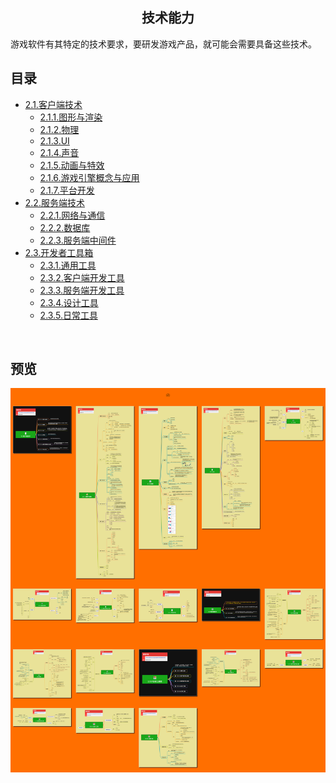 <h2 align="center">技术能力</h2>
<p>
游戏软件有其特定的技术要求，要研发游戏产品，就可能会需要具备这些技术。
</p>

## 目录

* [2.1.客户端技术](2.1.客户端技术.md)
    * [2.1.1.图形与渲染](2.1.1.图形与渲染.md)
    * [2.1.2.物理](2.1.2.物理.md)
    * [2.1.3.UI](2.1.3.UI.md)
    * [2.1.4.声音](2.1.4.声音.md)
    * [2.1.5.动画与特效](2.1.5.动画与特效.md)
    * [2.1.6.游戏引擎概念与应用](2.1.6.游戏引擎概念与应用.md)
    * [2.1.7.平台开发](2.1.7.平台开发.md)
* [2.2.服务端技术](2.2.服务端技术.md)
    * [2.2.1.网络与通信](2.2.1.网络与通信.md)
    * [2.2.2.数据库](2.2.2.数据库.md)
    * [2.2.3.服务端中间件](2.2.3.服务端中间件.md)
* [2.3.开发者工具箱](2.3.开发者工具箱.md)
    * [2.3.1.通用工具](2.3.1.通用工具.md)
    * [2.3.2.客户端开发工具](2.3.2.客户端开发工具.md)
    * [2.3.3.服务端开发工具](2.3.3.服务端开发工具.md)
    * [2.3.4.设计工具](2.3.4.设计工具.md)
    * [2.3.5.日常工具](2.3.5.日常工具.md)
<br/>

## 预览
![图片加载中...](../../overview/2.技术能力.png)



